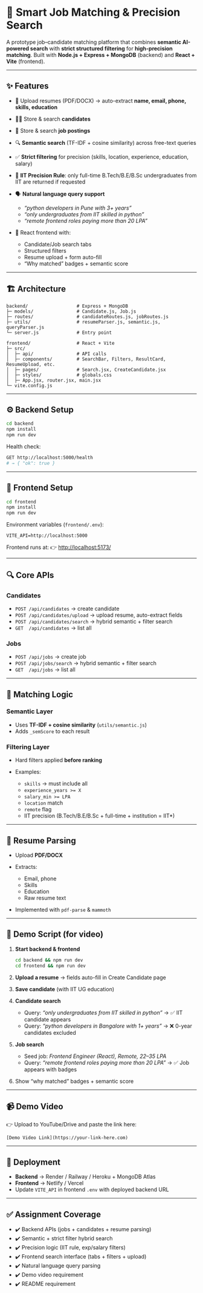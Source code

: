 # 🚀 Smart Job Matching & Precision Search

A prototype job–candidate matching platform that combines **semantic AI-powered search** with **strict structured filtering** for **high-precision matching**.
Built with **Node.js + Express + MongoDB** (backend) and **React + Vite** (frontend).

---

## ✨ Features

* 📄 Upload resumes (PDF/DOCX) → auto-extract **name, email, phone, skills, education**
* 👨‍💻 Store & search **candidates**
* 🏢 Store & search **job postings**
* 🔍 **Semantic search** (TF-IDF + cosine similarity) across free-text queries
* ✅ **Strict filtering** for precision (skills, location, experience, education, salary)
* 🎯 **IIT Precision Rule**: only full-time B.Tech/B.E/B.Sc undergraduates from IIT are returned if requested
* 🗣️ **Natural language query support**

  * *“python developers in Pune with 3+ years”*
  * *“only undergraduates from IIT skilled in python”*
  * *“remote frontend roles paying more than 20 LPA”*
* 🎨 React frontend with:

  * Candidate/Job search tabs
  * Structured filters
  * Resume upload + form auto-fill
  * “Why matched” badges + semantic score

---

## 🏗️ Architecture

```
backend/                  # Express + MongoDB
├─ models/                # Candidate.js, Job.js
├─ routes/                # candidateRoutes.js, jobRoutes.js
├─ utils/                 # resumeParser.js, semantic.js, queryParser.js
└─ server.js              # Entry point

frontend/                 # React + Vite
├─ src/
│  ├─ api/                # API calls
│  ├─ components/         # SearchBar, Filters, ResultCard, ResumeUpload, etc.
│  ├─ pages/              # Search.jsx, CreateCandidate.jsx
│  ├─ styles/             # globals.css
│  ├─ App.jsx, router.jsx, main.jsx
└─ vite.config.js
```

---

## ⚙️ Backend Setup

```bash
cd backend
npm install
npm run dev
```
Health check:

```bash
GET http://localhost:5000/health
# → { "ok": true }
```

---

## 🎨 Frontend Setup

```bash
cd frontend
npm install
npm run dev
```

Environment variables (`frontend/.env`):

```env
VITE_API=http://localhost:5000
```

Frontend runs at:
👉 [http://localhost:5173/](http://localhost:5173/)

---

## 🔍 Core APIs

### Candidates

* `POST /api/candidates` → create candidate
* `POST /api/candidates/upload` → upload resume, auto-extract fields
* `POST /api/candidates/search` → hybrid semantic + filter search
* `GET  /api/candidates` → list all

### Jobs

* `POST /api/jobs` → create job
* `POST /api/jobs/search` → hybrid semantic + filter search
* `GET  /api/jobs` → list all

---

## 🧠 Matching Logic

### Semantic Layer

* Uses **TF-IDF + cosine similarity** (`utils/semantic.js`)
* Adds `_semScore` to each result

### Filtering Layer

* Hard filters applied **before ranking**
* Examples:

  * `skills` → must include all
  * `experience_years >= X`
  * `salary_min >= LPA`
  * `location` match
  * `remote` flag
  * IIT precision (B.Tech/B.E/B.Sc + full-time + institution = IIT\*)
---

## 📄 Resume Parsing

* Upload **PDF/DOCX**
* Extracts:

  * Email, phone
  * Skills
  * Education
  * Raw resume text
* Implemented with `pdf-parse` & `mammoth`

---

## 🚀 Demo Script (for video)

1. **Start backend & frontend**

   ```bash
   cd backend && npm run dev
   cd frontend && npm run dev
   ```
2. **Upload a resume** → fields auto-fill in Create Candidate page
3. **Save candidate** (with IIT UG education)
4. **Candidate search**

   * Query: *“only undergraduates from IIT skilled in python”* → ✅ IIT candidate appears
   * Query: *“python developers in Bangalore with 1+ years”* → ❌ 0-year candidates excluded
5. **Job search**

   * Seed job: *Frontend Engineer (React), Remote, 22–35 LPA*
   * Query: *“remote frontend roles paying more than 20 LPA”* → ✅ Job appears with badges
6. Show “why matched” badges + semantic score

---

## 📹 Demo Video

👉 Upload to YouTube/Drive and paste the link here:

```
[Demo Video Link](https://your-link-here.com)
```

---

## 📌 Deployment

* **Backend** → Render / Railway / Heroku + MongoDB Atlas
* **Frontend** → Netlify / Vercel
* Update `VITE_API` in frontend `.env` with deployed backend URL

---

## ✅ Assignment Coverage

* ✔️ Backend APIs (jobs + candidates + resume parsing)
* ✔️ Semantic + strict filter hybrid search
* ✔️ Precision logic (IIT rule, exp/salary filters)
* ✔️ Frontend search interface (tabs + filters + upload)
* ✔️ Natural language query parsing
* ✔️ Demo video requirement
* ✔️ README requirement
